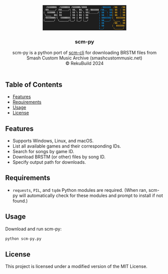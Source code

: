 
<div align="center">
  <a href="https://github.com/RekuNote/scm-py/">
    <img src="logo.png" alt="Logo" height="80">
  </a>

  <h3 align="center">scm-py</h3>

  <p align="center">
    scm-py is a python port of <a href="https://www.github.com/RekuNote/scm-cli">scm-cli</a> for downloading BRSTM files from Smash Custom Music Archive (smashcustommusic.net)
    <br />
    © RekuBuild 2024
    <br />
    <br />
  </p>
</div>

## Table of Contents

- [Features](#features)
- [Requirements](#requirements)
- [Usage](#usage)
- [License](#license)

## Features

- Supports Windows, Linux, and macOS.
- List all available games and their corresponding IDs.
- Search for songs by game ID.
- Download BRSTM (or other) files by song ID.
- Specify output path for downloads.

## Requirements

- `requests`, `PIL`, and `tqdm` Python modules are required. (When ran, scm-py will automatically check for these modules and prompt to install if not found.)

## Usage

Download and run scm-py:

```sh
python scm-py.py
```

## License

This project is licensed under a modified version of the MIT License.
